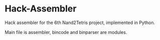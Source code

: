 # Hack-Assembler
Hack assembler for the 6th Nand2Tetris project, implemented in Python.

Main file is assembler, bincode and binparser are modules.

